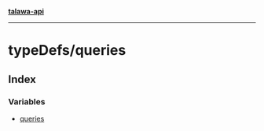 [**talawa-api**](../../README.md)

***

# typeDefs/queries

## Index

### Variables

- [queries](variables/queries.md)
